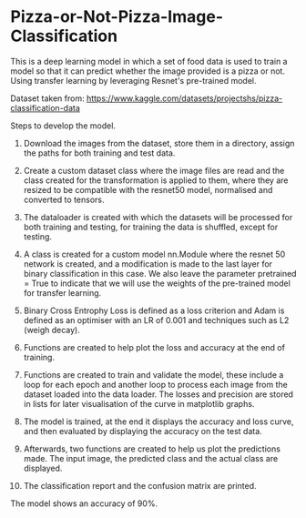 # Pizza-or-Not-Pizza-Image-Classification
This is a deep learning model in which a set of food data is used to train a model so that it can predict whether the image provided is a pizza or not. Using transfer learning by leveraging Resnet's pre-trained model.

Dataset taken from: https://www.kaggle.com/datasets/projectshs/pizza-classification-data


Steps to develop the model.

1. Download the images from the dataset, store them in a directory, assign the paths for both training and test data.

2. Create a custom dataset class where the image files are read and the class created for the transformation is applied to them, where they are resized to be compatible with the resnet50 model, normalised and converted to tensors.

3. The dataloader is created with which the datasets will be processed for both training and testing, for training the data is shuffled, except for testing.

4. A class is created for a custom model nn.Module where the resnet 50 network is created, and a modification is made to the last layer for binary classification in this case. We also leave the parameter pretrained = True to indicate that we will use the weights of the pre-trained model for transfer learning.

5. Binary Cross Entrophy Loss is defined as a loss criterion and Adam is defined as an optimiser with an LR of 0.001 and techniques such as L2 (weigh decay).

6. Functions are created to help plot the loss and accuracy at the end of training.

7. Functions are created to train and validate the model, these include a loop for each epoch and another loop to process each image from the dataset loaded into the data loader. The losses and precision are stored in lists for later visualisation of the curve in matplotlib graphs.

8. The model is trained, at the end it displays the accuracy and loss curve, and then evaluated by displaying the accuracy on the test data.

9. Afterwards, two functions are created to help us plot the predictions made. The input image, the predicted class and the actual class are displayed.

10. The classification report and the confusion matrix are printed.

The model shows an accuracy of 90%.


